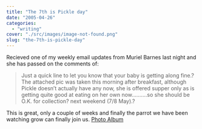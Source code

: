 ```yaml
---
title: "The 7th is Pickle day"
date: "2005-04-26"
categories: 
  - "writing"
cover: "./src/images/image-not-found.png"
slug: "the-7th-is-pickle-day"
---
```


Recieved one of my weekly email updates from Muriel Barnes last night and she has passed on the comments of:

> Just a quick line to let you know that your baby is getting along fine.? The attached pic was taken this morning after breakfast, although Pickle doesn’t actually have any now, she is offered supper only as is getting quite good at eating on her own now……….so she should be O.K. for collection? next weekend (7/8 May).?

This is great, only a couple of weeks and finally the parrot we have been watching grow can finally join us. [Photo Album](http://www.flickr.com/photos/funkylarma/tags/pickle/)
